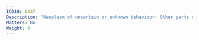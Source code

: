```yaml
---
ICD10: D437
Description: "Neoplasm of uncertain or unknown behaviour: Other parts of central nervous system"
Matters: No
Weight: 0
---
```


